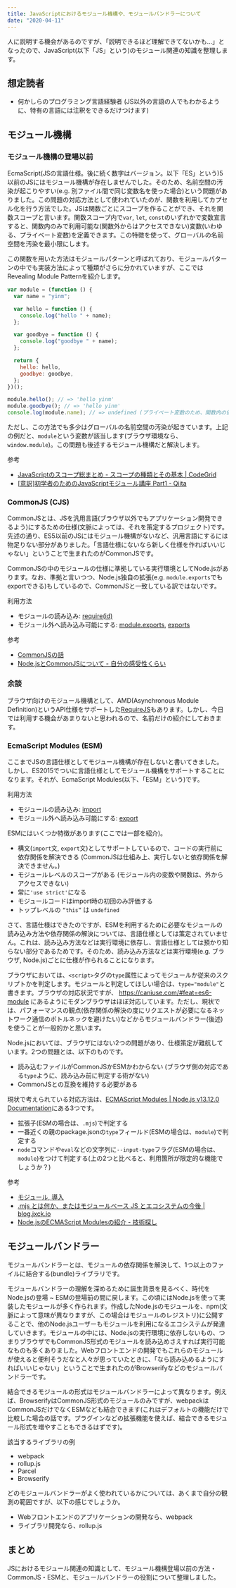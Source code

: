 ```yaml
---
title: JavaScriptにおけるモジュール機構や、モジュールバンドラーについて
date: "2020-04-11"
---
```


人に説明する機会があるのですが、「説明できるほど理解できてないかも...」となったので、JavaScript(以下「JS」という)のモジュール関連の知識を整理します。

## 想定読者
- 何かしらのプログラミング言語経験者 (JS以外の言語の人でもわかるように、特有の言語には注釈をできるだけつけます)

## モジュール機構

### モジュール機構の登場以前
EcmaScript(JSの言語仕様。後に続く数字はバージョン。以下「ES」という)5以前のJSにはモジュール機構が存在しませんでした。そのため、名前空間の汚染が起こりやすい(e.g. 別ファイル間で同じ変数名を使った場合)という問題がありました。この問題の対応方法として使われていたのが、関数を利用してカプセル化を行う方法でした。JSは関数ごとにスコープを作ることができ、それを関数スコープと言います。関数スコープ内で`var`, `let`, `const`のいずれかで変数宣言すると、関数内のみで利用可能な(関数外からはアクセスできない)変数(いわゆる、プライベート変数)を定義できます。この特徴を使って、グローバルの名前空間を汚染を最小限にします。

この関数を用いた方法はモジュールパターンと呼ばれており、モジュールパターンの中でも実装方法によって種類がさらに分かれていますが、ここではRevealing Module Patternを紹介します。

```js
var module = (function () {
  var name = "yinm";

  var hello = function () {
    console.log("hello " + name);
  };

  var goodbye = function () {
    console.log("goodbye " + name);
  };

  return {
    hello: hello,
    goodbye: goodbye,
  };
})();

module.hello(); // => 'hello yinm'
module.goodbye(); // => 'hello yinm'
console.log(module.name); // => undefined (プライベート変数のため、関数内の値にアクセスできない)
```

ただし、この方法でも多少はグローバルの名前空間の汚染が起きています。上記の例だと、`module`という変数が該当します(ブラウザ環境なら、`window.module`)。この問題も後述するモジュール機構だと解決します。

参考
- [JavaScriptのスコープ総まとめ - スコープの種類とその基本 | CodeGrid](https://app.codegrid.net/entry/2017-js-scope-1)
- [[意訳]初学者のためのJavaScriptモジュール講座 Part1 - Qiita](https://qiita.com/chuck0523/items/1868a4c04ab4d8cdfb23)

### CommonJS (CJS)
CommonJSとは、JSを汎用言語(ブラウザ以外でもアプリケーション開発できるよう)にするための仕様(文脈によっては、それを策定するプロジェクト)です。先述の通り、ES5以前のJSにはモジュール機構がないなど、汎用言語にするには物足りない部分がありました。「言語仕様にないなら新しく仕様を作ればいいじゃない」ということで生まれたのがCommonJSです。

CommonJSの中のモジュールの仕様に準拠している実行環境としてNode.jsがあります。なお、準拠と言いつつ、Node.js独自の拡張(e.g. `module.exports`でもexportできる)もしているので、CommonJSと一致している訳ではないです。

利用方法
- モジュールの読み込み: [require(id)](https://nodejs.org/docs/latest-v12.x/api/modules.html#modules_require_id)
- モジュール外へ読み込み可能にする: [module.exports](https://nodejs.org/docs/latest-v12.x/api/modules.html#modules_module_exports), [exports](https://nodejs.org/docs/latest-v12.x/api/modules.html#modules_exports_shortcut)

参考
- [CommonJSの話](https://www.slideshare.net/terurou/common-js)
- [Node.jsとCommonJSについて - 自分の感受性くらい](http://meso.hatenablog.com/entry/20110626/1309082158)


### 余談

ブラウザ向けのモジュール機構として、AMD(Asynchronous Module Definition)というAPI仕様をサポートした[RequireJS](https://requirejs.org/docs/whyamd.html)もあります。しかし、今日では利用する機会があまりないと思われるので、名前だけの紹介にしておきます。

### EcmaScript Modules (ESM)
ここまでJSの言語仕様としてモジュール機構が存在しないと書いてきました。しかし、ES2015でついに言語仕様としてモジュール機構をサポートすることになります。それが、EcmaScript Modules(以下、「ESM」という)です。

利用方法
- モジュールの読み込み: [import](https://developer.mozilla.org/ja/docs/Web/JavaScript/Reference/Statements/import)
- モジュール外へ読み込み可能にする: [export](https://developer.mozilla.org/ja/docs/Web/JavaScript/Reference/Statements/export)

ESMにはいくつか特徴があります(ここでは一部を紹介)。
- 構文(`import`文, `export`文)としてサポートしているので、コードの実行前に依存関係を解決できる (CommonJSは仕組み上、実行しないと依存関係を解決できません。)
- モジュールレベルのスコープがある (モジュール内の変数や関数は、外からアクセスできない)
- 常に`'use strict'`になる
- モジュールコードはimport時の初回のみ評価する
- トップレベルの `“this”` は `undefined`

さて、言語仕様はできたのですが、ESMを利用するために必要なモジュールの読み込み方法や依存関係の解決については、言語仕様としては策定されていません。これは、読み込み方法などは実行環境に依存し、言語仕様としては預かり知らない部分であるためです。そのため、読み込み方法などは実行環境(e.g. ブラウザ, Node.js)ごとに仕様が作られることになります。

ブラウザにおいては、`<script>`タグの`type`属性によってモジュールか従来のスクリプトかを判定します。モジュールと判定してほしい場合は、`type="module"`と書きます。ブラウザの対応状況ですが、 https://caniuse.com/#feat=es6-module にあるようにモダンブラウザはほぼ対応しています。ただし、現状では、パフォーマンスの観点(依存関係の解決の度にリクエストが必要になるネットワーク通信のボトルネックを避けたい)などからモジュールバンドラー(後述)を使うことが一般的かと思います。

Node.jsにおいては、ブラウザにはない2つの問題があり、仕様策定が難航しています。2つの問題とは、以下のものです。
- 読み込むファイルがCommonJSかESMかわからない (ブラウザ側の対応である`type`ように、読み込み前に判定する術がない)
- CommonJSとの互換を維持する必要がある

現状で考えられている対応方法は、[ECMAScript Modules | Node.js v13.12.0 Documentation](https://nodejs.org/api/esm.html)にある3つです。
- 拡張子(ESMの場合は、`.mjs`)で判定する
- 一番近くの親のpackage.jsonの`type`フィールド(ESMの場合は、`module`)で判定する
- `node`コマンドや`eval`などの文字列に`--input-type`フラグ(ESMの場合は、`module`)をつけて判定する(上の2つと比べると、利用箇所が限定的な機能でしょうか？)

参考
- [モジュール, 導入](https://ja.javascript.info/modules-intro)
- [.mjs とは何か、またはモジュールベース JS とエコシステムの今後 | blog.jxck.io](https://blog.jxck.io/entries/2017-08-15/universal-mjs-ecosystem.html)
- [Node.jsのECMAScript Modulesの紹介 - 技術探し](https://blog.hiroppy.me/entry/node-esm)

## モジュールバンドラー
モジュールバンドラーとは、モジュールの依存関係を解決して、1つ以上のファイルに結合する(bundle)ライブラリです。

モジュールバンドラーの理解を深めるために誕生背景を見るべく、時代をNode.jsの登場 ~ ESMの登場前の間に戻します。この頃にはNode.jsを使って実装したモジュールが多く作られます。作成したNode.jsのモジュールを、npm(文脈によって意味が異なりますが、この場合はモジュールのレジストリ)に公開することで、他のNode.jsユーザーもモジュールを利用になるエコシステムが発達していきます。モジュールの中には、Node.jsの実行環境に依存しないもの、つまりブラウザでもCommonJS形式のモジュールを読み込めさえすれば実行可能なものも多くありました。Webフロントエンドの開発でもこれらのモジュールが使えると便利そうだなと人々が思っていたときに、「なら読み込めるようにすればいいじゃない」ということで生まれたのがBrowserifyなどのモジュールバンドラーです。

結合できるモジュールの形式はモジュールバンドラーによって異なります。例えば、BrowserifyはCommonJS形式のモジュールのみですが、webpackはCommonJSだけでなくESMなども結合できます(これはデフォルトの機能だけで比較した場合の話です。プラグインなどの拡張機能を使えば、結合できるモジュール形式を増やすこともできるはずです)。

該当するライブラリの例
- webpack
- rollup.js
- Parcel
- Browserify

どのモジュールバンドラーがよく使われているかについては、あくまで自分の観測の範囲ですが、以下の感じでしょうか。
- Webフロントエンドのアプリケーションの開発なら、webpack
- ライブラリ開発なら、rollup.js

## まとめ
JSにおけるモジュール関連の知識として、モジュール機構登場以前の方法・CommonJS・ESMと、モジュールバンドラーの役割について整理しました。